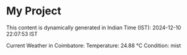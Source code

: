 # My Project

This content is dynamically generated in Indian Time (IST): 2024-12-10 22:07:53 IST


Current Weather in Coimbatore:
Temperature: 24.88 °C
Condition: mist
